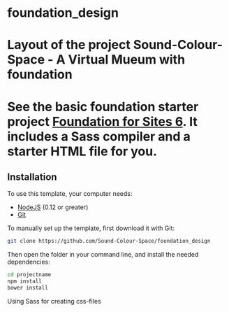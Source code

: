# foundation_design

# Layout of the project Sound-Colour-Space - A Virtual Mueum with foundation

# See the basic foundation starter project [Foundation for Sites 6](http://foundation.zurb.com/sites). It includes a Sass compiler and a starter HTML file for you.

## Installation

To use this template, your computer needs:

- [NodeJS](https://nodejs.org/en/) (0.12 or greater)
- [Git](https://git-scm.com/)

To manually set up the template, first download it with Git:

```bash
git clone https://github.com/Sound-Colour-Space/foundation_design
```

Then open the folder in your command line, and install the needed dependencies:

```bash
cd projectname
npm install
bower install
```

Using Sass for creating css-files




